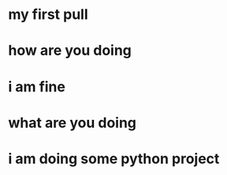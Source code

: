# my first pull
# how are you doing 
# i am fine
# what are you doing
# i am doing some python project
